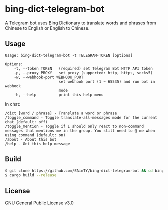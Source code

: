 # bing-dict-telegram-bot

A Telegram bot uses Bing Dictionary to translate words and phrases from Chinese to English or English to Chinese.

## Usage

```
Usage: bing-dict-telegram-bot -t TELEGRAM-TOKEN [options]

Options:
    -t, --token TOKEN   (required) set Telegram Bot HTTP API token
    -p, --proxy PROXY   set proxy (supported: http, https, socks5)
    -w, --webhook-port WEBHOOK_PORT
                        set webhook port (1 ~ 65535) and run bot in webhook
                        mode
    -h, --help          print this help menu
```

In chat:

```
/dict [word / phrase] - Translate a word or phrase
/toggle_command - Toggle translate-all-messages mode for the current chat (default: off)
/toggle_mention - Toggle if I should only react to non-command messages that mentions me in the group. You still need to @ me when using command (default: on)
/about - About this bot
/help - Get this help message
```

## Build

```bash
$ git clone https://github.com/EAimTY/bing-dict-telegram-bot && cd bing-dict-telegram-bot
$ cargo build --release
```

## License

GNU General Public License v3.0
